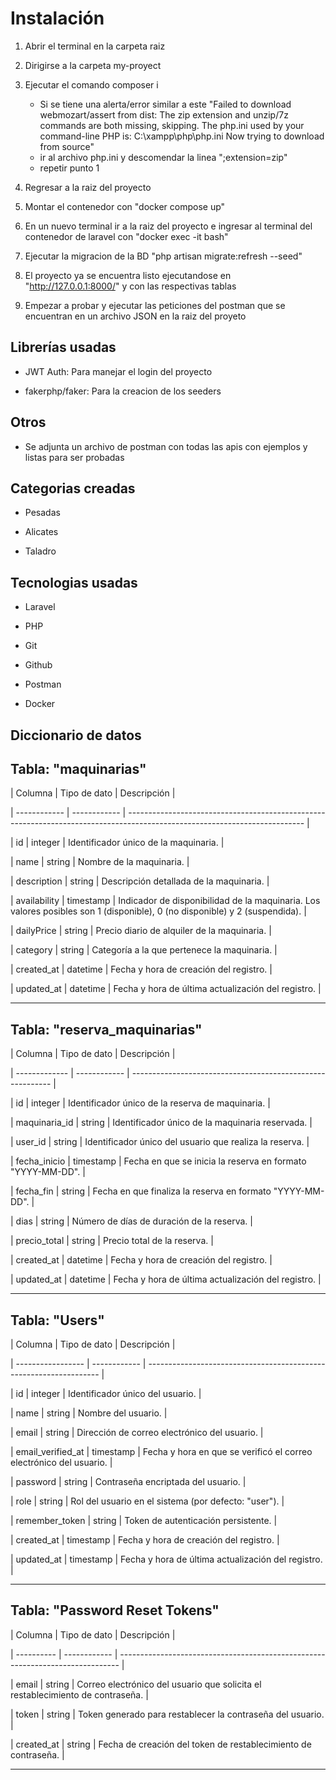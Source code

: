 # Instalación

1. Abrir el terminal en la carpeta raiz

2. Dirigirse a la carpeta my-proyect

3. Ejecutar el comando composer i

   - Si se tiene una alerta/error similar a este "Failed to download webmozart/assert from dist: The zip extension and unzip/7z commands are both missing, skipping. The php.ini used by your command-line PHP is: C:\xampp\php\php.ini Now trying to download from source"
   - ir al archivo php.ini y descomendar la linea ";extension=zip"
   - repetir punto 1

4. Regresar a la raiz del proyecto

5. Montar el contenedor con "docker compose up"

6. En un nuevo terminal ir a la raiz del proyecto e ingresar al terminal del contenedor de laravel con "docker exec -it <nombre  servicio  laravel  en  el  contenedor> bash"

7. Ejecutar la migracion de la BD "php artisan migrate:refresh --seed"

8. El proyecto ya se encuentra listo ejecutandose en "http://127.0.0.1:8000/" y con las respectivas tablas

9. Empezar a probar y ejecutar las peticiones del postman que se encuentran en un archivo JSON en la raiz del proyeto

## Librerías usadas

- JWT Auth: Para manejar el login del proyecto

- fakerphp/faker: Para la creacion de los seeders

## Otros

- Se adjunta un archivo de postman con todas las apis con ejemplos y listas para ser probadas

## Categorias creadas

- Pesadas

- Alicates

- Taladro

## Tecnologias usadas

- Laravel

- PHP

- Git

- Github

- Postman

- Docker

## Diccionario de datos

## Tabla: "maquinarias"

| Columna | Tipo de dato | Descripción |

| ------------ | ------------ | -------------------------------------------------------------------------------------------------------------------------- |

| id | integer | Identificador único de la maquinaria. |

| name | string | Nombre de la maquinaria. |

| description | string | Descripción detallada de la maquinaria. |

| availability | timestamp | Indicador de disponibilidad de la maquinaria. Los valores posibles son 1 (disponible), 0 (no disponible) y 2 (suspendida). |

| dailyPrice | string | Precio diario de alquiler de la maquinaria. |

| category | string | Categoría a la que pertenece la maquinaria. |

| created_at | datetime | Fecha y hora de creación del registro. |

| updated_at | datetime | Fecha y hora de última actualización del registro. |

---

## Tabla: "reserva_maquinarias"

| Columna | Tipo de dato | Descripción |

| ------------- | ------------ | ---------------------------------------------------------- |

| id | integer | Identificador único de la reserva de maquinaria. |

| maquinaria_id | string | Identificador único de la maquinaria reservada. |

| user_id | string | Identificador único del usuario que realiza la reserva. |

| fecha_inicio | timestamp | Fecha en que se inicia la reserva en formato "YYYY-MM-DD". |

| fecha_fin | string | Fecha en que finaliza la reserva en formato "YYYY-MM-DD". |

| dias | string | Número de días de duración de la reserva. |

| precio_total | string | Precio total de la reserva. |

| created_at | datetime | Fecha y hora de creación del registro. |

| updated_at | datetime | Fecha y hora de última actualización del registro. |

---

## Tabla: "Users"

| Columna | Tipo de dato | Descripción |

| ----------------- | ------------ | ------------------------------------------------------------------ |

| id | integer | Identificador único del usuario. |

| name | string | Nombre del usuario. |

| email | string | Dirección de correo electrónico del usuario. |

| email_verified_at | timestamp | Fecha y hora en que se verificó el correo electrónico del usuario. |

| password | string | Contraseña encriptada del usuario. |

| role | string | Rol del usuario en el sistema (por defecto: "user"). |

| remember_token | string | Token de autenticación persistente. |

| created_at | timestamp | Fecha y hora de creación del registro. |

| updated_at | timestamp | Fecha y hora de última actualización del registro. |

---

## Tabla: "Password Reset Tokens"

| Columna | Tipo de dato | Descripción |

| ---------- | ------------ | ------------------------------------------------------------------------------ |

| email | string | Correo electrónico del usuario que solicita el restablecimiento de contraseña. |

| token | string | Token generado para restablecer la contraseña del usuario. |

| created_at | string | Fecha de creación del token de restablecimiento de contraseña. |

---
